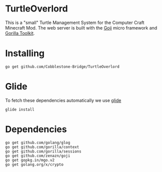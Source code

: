 # TurtleOverlord
This is a "small" Turtle Management System for the Computer Craft Minecraft Mod.
The web server is built with the [Goji](github.com/zenazn/goji) micro framework and [Gorilla Toolkit](github.com/gorilla).

# Installing
```
go get github.com/Cobblestone-Bridge/TurtleOverlord
```

# Glide
To fetch these dependencies automatically we use [glide](github.com/Masterminds/glide)
```
glide install
```

# Dependencies
 ```
 go get github.com/golang/glog
 go get github.com/gorilla/context
 go get github.com/gorilla/sessions
 go get github.com/zenazn/goji
 go get gopkg.in/mgo.v2
 go get golang.org/x/crypto
 ```
